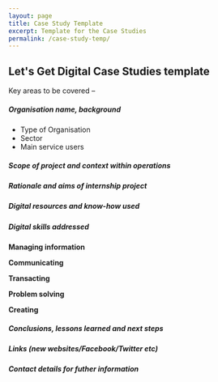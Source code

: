 ```yaml
---
layout: page
title: Case Study Template
excerpt: Template for the Case Studies
permalink: /case-study-temp/
---
```


## Let's Get Digital Case Studies template 

Key areas to be covered –  


##### Organisation name, background  


* Type of Organisation
* Sector
* Main service users
   
    
##### Scope of project and context within operations



##### Rationale and aims of internship project



##### Digital resources and know-how used


##### Digital skills addressed

   **Managing information**

   **Communicating**

   **Transacting**

   **Problem solving**

   **Creating**


##### Conclusions, lessons learned and next steps 



##### Links (new websites/Facebook/Twitter etc)



##### Contact details for futher information



